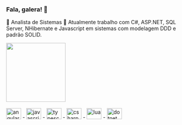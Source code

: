 ### Fala, galera! 👋
<!--
**rodrigozoran/rodrigozoran** is a ✨ _special_ ✨ repository because its `README.md` (this file) appears on your GitHub profile.
-->

🌱 Analista de Sistemas
🚀 Atualmente trabalho com C#, ASP.NET, SQL Server, NHibernate e Javascript em sistemas com modelagem DDD e padrão SOLID.


<div>
   <img height="160em" src="https://github-readme-stats.vercel.app/api/top-langs/?username=rodrigozoran&layout=compact"/>
</div><br>

<div>
      <img src="https://cdn.jsdelivr.net/gh/devicons/devicon@latest/icons/angular/angular-original.svg" alt="angular" height="30" width="40" /> -
      <img src="https://cdn.jsdelivr.net/gh/devicons/devicon@latest/icons/javascript/javascript-original.svg"  alt="javascript" height="30" width="40"/> -
      <img src="https://cdn.jsdelivr.net/gh/devicons/devicon@latest/icons/typescript/typescript-original.svg"  alt="typescript" height="30" width="40" /> -
      <img src="https://cdn.jsdelivr.net/gh/devicons/devicon@latest/icons/csharp/csharp-original.svg" height="30" width="40" alt="csharp"/> - 
      <img src="https://cdn.jsdelivr.net/gh/devicons/devicon@latest/icons/lua/lua-original.svg" height="30" width="40" alt="lua"/> -
      <img src="https://cdn.jsdelivr.net/gh/devicons/devicon@latest/icons/dot-net/dot-net-original-wordmark.svg" height="30" width="40" alt="dotnet" />
          
</div>

